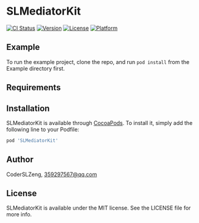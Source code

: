 # SLMediatorKit

[![CI Status](https://img.shields.io/travis/CoderSLZeng/SLMediatorKit.svg?style=flat)](https://travis-ci.org/CoderSLZeng/SLMediatorKit)
[![Version](https://img.shields.io/cocoapods/v/SLMediatorKit.svg?style=flat)](https://cocoapods.org/pods/SLMediatorKit)
[![License](https://img.shields.io/cocoapods/l/SLMediatorKit.svg?style=flat)](https://cocoapods.org/pods/SLMediatorKit)
[![Platform](https://img.shields.io/cocoapods/p/SLMediatorKit.svg?style=flat)](https://cocoapods.org/pods/SLMediatorKit)

## Example

To run the example project, clone the repo, and run `pod install` from the Example directory first.

## Requirements

## Installation

SLMediatorKit is available through [CocoaPods](https://cocoapods.org). To install
it, simply add the following line to your Podfile:

```ruby
pod 'SLMediatorKit'
```

## Author

CoderSLZeng, 359297567@qq.com

## License

SLMediatorKit is available under the MIT license. See the LICENSE file for more info.
